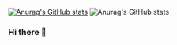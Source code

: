 [![Anurag's GitHub stats](https://github-readme-stats.vercel.app/api?username=ANAbolizantes)](https://github.com/anuraghazra/github-readme-stats)
![Anurag's GitHub stats](https://github-readme-stats.vercel.app/api?username=ANAbolizantes&show_icons=true)


### Hi there 👋

<!--
**ANAbolizantes/ANAbolizantes** is a ✨ _special_ ✨ repository because its `README.md` (this file) appears on your GitHub profile.

Here are some ideas to get you started:

- 🔭 I’m currently working on ...
- 🌱 I’m currently learning ...
- 👯 I’m looking to collaborate on ...
- 🤔 I’m looking for help with ...
- 💬 Ask me about ...
- 📫 How to reach me: ...
- 😄 Pronouns: ...
- ⚡ Fun fact: ...
-->
